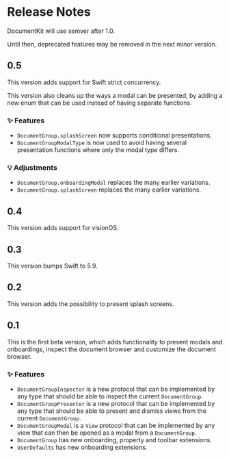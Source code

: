 # Release Notes

DocumentKit will use semver after 1.0. 

Until then, deprecated features may be removed in the next minor version.



## 0.5

This version adds support for Swift strict concurrency.

This version also cleans up the ways a modal can be presented, by adding a new enum that can be used instead of having separate functions.

### ✨ Features

* `DocumentGroup.splashScreen` now supports conditional presentations.
* `DocumentGroupModalType` is now used to avoid having several presentation functions where only the modal type differs. 

### 💡 Adjustments

* `DocumentGroup.onboardingModal` replaces the many earlier variations.
* `DocumentGroup.splashScreen` replaces the many earlier variations.



## 0.4

This version adds support for visionOS. 



## 0.3

This version bumps Swift to 5.9. 



## 0.2

This version adds the possibility to present splash screens. 



## 0.1

This is the first beta version, which adds functionality to present modals and onboardings, inspect the document browser and customize the document browser. 

### ✨ Features

* `DocumentGroupInspector` is a new protocol that can be implemented by any type that should be able to inspect the current `DocumentGroup`.
* `DocumentGroupPresenter` is a new protocol that can be implemented by any type that should be able to present and dismiss views from the current `DocumentGroup`.
* `DocumentGroupModal` is a `View` protocol that can be implemented by any view that can then be opened as a modal from a `DocumentGroup`. 
* `DocumentGroup` has new onboarding, property and toolbar extensions.
* `UserDefaults` has new onboarding extensions.

